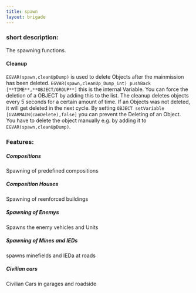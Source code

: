 ```yaml
---
title: spawn
layout: brigade
---
```


### short description:
The spawning functions.



#### Cleanup
`EGVAR(spawn,cleanUpDump)` is used to delete Objects after the mainmission has been deleted.
`EGVAR(spawn,cleanUp_Dump_int) pushBack [**TIME**,**OBJECT/GROUP**]` this is the internal Variable. You can force the deletion of a OBJECT by adding this to the list.
The cleanup deletes objects every 5 seconds for a certain amount of time. If an Objects was not deleted, it will get deleted in the next cycle.
By setting `OBJECT setVariable [GVARMAIN(canDelete),false]` you can prevent the Deleting of an Object. You have to delete the object manually e.g. by adding it to `EGVAR(spawn,cleanUpDump)`.


### Features:
##### Compositions
Spawning of predefined compositions
##### Composition Houses
Spawning of reenforced buildings
##### Spawning of Enemys
Spawns the enemy vehicles and Units
##### Spawning of Mines and IEDs
spawns minefields and IEDa at roads
##### Civilian cars
Civilian Cars in garages and roadside
